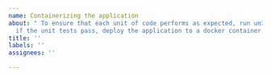 ```yaml
---
name: Containerizing the application
about: " To ensure that each unit of code performs as expected, run unit tests. And
  if the unit tests pass, deploy the application to a docker container."
title: ''
labels: ''
assignees: ''

---
```



